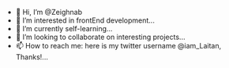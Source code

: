 - 👋 Hi, I’m @Zeighnab
- 👀 I’m interested in frontEnd development...
- 🌱 I’m currently self-learning...
- 💞️ I’m looking to collaborate on interesting projects...
- 📫 How to reach me: here is my twitter username @iam_Laitan, Thanks!...

<!---
Zeighnab/Zeighnab is a ✨ special ✨ repository because its `README.md` (this file) appears on your GitHub profile.
You can click the Preview link to take a look at your changes.
--->
